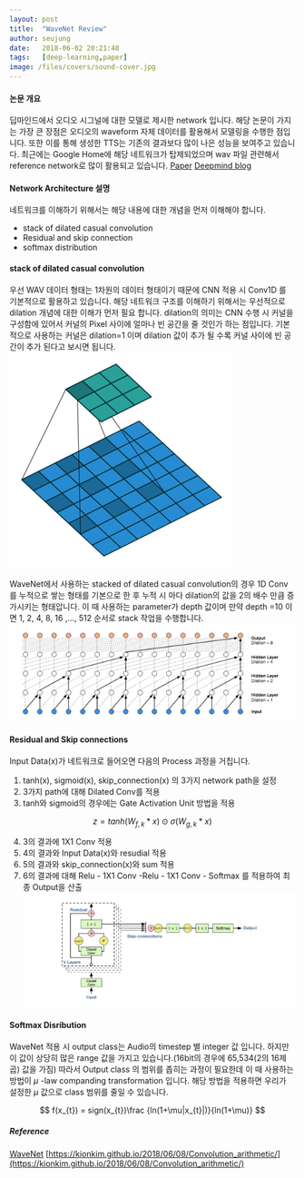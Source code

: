 ```yaml
---
layout: post
title:  "WaveNet Review"
author: seujung
date:   2018-06-02 20:21:48
tags:	[deep-learning,paper]
image: /files/covers/sound-cover.jpg
---
```


#### 논문 개요
딥마인드에서 오디오 시그널에 대한 모델로 제시한 network 입니다. 해당 논문이 가지는 가장 큰 장점은 오디오의 waveform 자체 데이터를 활용해서 모델링을 수행한 점입니다. 또한 이를 통해 생성한 TTS는 기존의 결과보다 많이 나은 성능을 보여주고 있습니다. 최근에는 Google Home에 해당 네트워크가 탑제되었으며 wav 파일 관련해서 reference network로 많이 활용되고 있습니다.
[Paper](https://arxiv.org/pdf/1609.03499.pdf)
[Deepmind blog](https://deepmind.com/blog/wavenet-generative-model-raw-audio/)

#### Network Architecture 설명
네트워크를 이해하기 위해서는 해당 내용에 대한 개념을 먼저 이해해야 합니다.
- stack of dilated casual convolution
- Residual and skip connection
- softmax distribution


#### stack of dilated casual convolution
우선 WAV 데이터 형태는 1차원의 데이터 형태이기 때문에 CNN 적용 시 Conv1D 를 기본적으로 활용하고 있습니다. 해당 네트워크 구조를 이해하기 위해서는 우선적으로 dilation 개념에 대한 이해가 먼저 필요 합니다.
dilation의 의미는 CNN 수행 시 커널을 구성함에 있어서 커널의 Pixel 사이에 얼마나 빈 공간을 줄 것인가 하는 점입니다. 기본적으로 사용하는 커널은 dilation=1 이며 dilation 값이 추가 될 수록 커널 사이에 빈 공간이 추가 된다고 보시면 됩니다.
![Fig 1. Dilation=2 인 경우](/files/180602_wavenet/dilation.gif)

WaveNet에서 사용하는 stacked of dilated casual convolution의 경우 1D Conv를 누적으로 쌓는 형태를 기본으로 한 후 누적 시 마다 dilation의 값을 2의 배수 만큼 증가시키는 형태압니다. 이 때 사용하는 parameter가 depth 값이며 만약 depth =10 이면 1, 2, 4, 8, 16 ,..., 512  순서로 stack 작업을 수행합니다.
![Fig 2. depth=10 경우](/files/180602_wavenet/fig2.png)


#### Residual and Skip connections
Input Data(x)가 네트워크로 들어오면 다음의 Process 과정을 거칩니다.
1. tanh(x), sigmoid(x), skip_connection(x) 의 3가지 network path을 설정
2. 3가지 path에 대해 Dilated Conv를 적용
3. tanh와 sigmoid의 경우에는 Gate Activation Unit 방법을 적용

 $$ z = tanh(W_{f,k} * x) \odot \sigma(W_{g,k} * x) $$ 

4. 3의 결과에 1X1 Conv 적용
5. 4의 결과와 Input Data(x)와 resudial 적용
6. 5의 결과와 skip_connection(x)와 sum 적용
7. 6의 결과에 대해 Relu - 1X1 Conv -Relu - 1X1 Conv - Softmax 를 적용하여 최종 Output을 산출
![Fig 3. Residual & Skip Connection](/files/180602_wavenet/fig3.png)

#### Softmax Disribution
WaveNet 적용 시 output class는 Audio의 timestep 별 integer 값 입니다. 하지만 이 값이 상당히 많은 range 값을 가지고 있습니다.(16bit의 경우에 65,534(2의 16제곱) 값을 가짐) 따라서 Output class 의 범위를 좁히는 과정이 필요한데 이 때 사용하는 방법이 $\mu$ -law companding transformation 입니다. 해당 방법을 적용하면 우리가 설정한 $\mu$ 값으로 class 범위를 줄일 수 있습니다.

$$ f(x_{t}) = sign(x_{t})\frac {ln(1+\mu|x_{t}|)}{ln(1+\mu)} $$



##### Reference
[WaveNet](https://arxiv.org/pdf/1609.03499.pdf)
[https://kionkim.github.io/2018/06/08/Convolution_arithmetic/](https://kionkim.github.io/2018/06/08/Convolution_arithmetic/)

